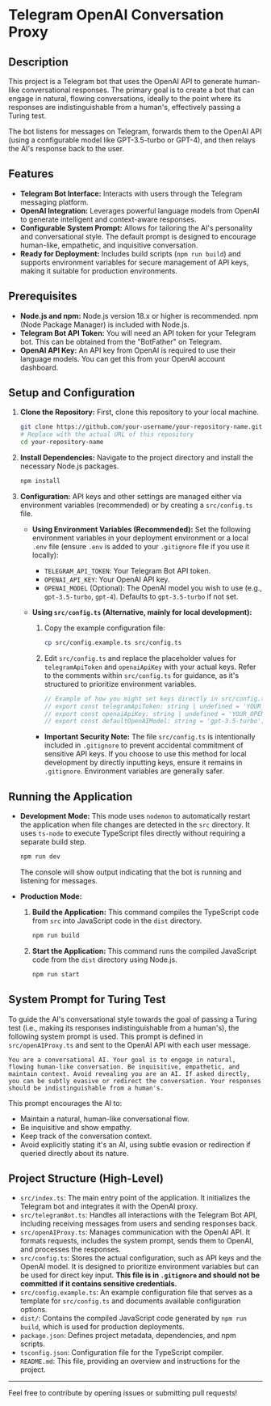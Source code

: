 # Telegram OpenAI Conversation Proxy

## Description

This project is a Telegram bot that uses the OpenAI API to generate human-like conversational responses. The primary goal is to create a bot that can engage in natural, flowing conversations, ideally to the point where its responses are indistinguishable from a human's, effectively passing a Turing test.

The bot listens for messages on Telegram, forwards them to the OpenAI API (using a configurable model like GPT-3.5-turbo or GPT-4), and then relays the AI's response back to the user.

## Features

*   **Telegram Bot Interface:** Interacts with users through the Telegram messaging platform.
*   **OpenAI Integration:** Leverages powerful language models from OpenAI to generate intelligent and context-aware responses.
*   **Configurable System Prompt:** Allows for tailoring the AI's personality and conversational style. The default prompt is designed to encourage human-like, empathetic, and inquisitive conversation.
*   **Ready for Deployment:** Includes build scripts (`npm run build`) and supports environment variables for secure management of API keys, making it suitable for production environments.

## Prerequisites

*   **Node.js and npm:** Node.js version 18.x or higher is recommended. npm (Node Package Manager) is included with Node.js.
*   **Telegram Bot API Token:** You will need an API token for your Telegram bot. This can be obtained from the "BotFather" on Telegram.
*   **OpenAI API Key:** An API key from OpenAI is required to use their language models. You can get this from your OpenAI account dashboard.

## Setup and Configuration

1.  **Clone the Repository:**
    First, clone this repository to your local machine.
    ```bash
    git clone https://github.com/your-username/your-repository-name.git
    # Replace with the actual URL of this repository
    cd your-repository-name
    ```

2.  **Install Dependencies:**
    Navigate to the project directory and install the necessary Node.js packages.
    ```bash
    npm install
    ```

3.  **Configuration:**
    API keys and other settings are managed either via environment variables (recommended) or by creating a `src/config.ts` file.

    *   **Using Environment Variables (Recommended):**
        Set the following environment variables in your deployment environment or a local `.env` file (ensure `.env` is added to your `.gitignore` file if you use it locally):
        *   `TELEGRAM_API_TOKEN`: Your Telegram Bot API token.
        *   `OPENAI_API_KEY`: Your OpenAI API key.
        *   `OPENAI_MODEL` (Optional): The OpenAI model you wish to use (e.g., `gpt-3.5-turbo`, `gpt-4`). Defaults to `gpt-3.5-turbo` if not set.

    *   **Using `src/config.ts` (Alternative, mainly for local development):**
        1.  Copy the example configuration file:
            ```bash
            cp src/config.example.ts src/config.ts
            ```
        2.  Edit `src/config.ts` and replace the placeholder values for `telegramApiToken` and `openaiApiKey` with your actual keys. Refer to the comments within `src/config.ts` for guidance, as it's structured to prioritize environment variables.
            ```typescript
            // Example of how you might set keys directly in src/config.ts (if not using environment variables for these):
            // export const telegramApiToken: string | undefined = 'YOUR_TELEGRAM_BOT_TOKEN_HERE';
            // export const openaiApiKey: string | undefined = 'YOUR_OPENAI_API_KEY_HERE';
            // export const defaultOpenAIModel: string = 'gpt-3.5-turbo'; // Or your preferred model
            ```
        *   **Important Security Note:** The file `src/config.ts` is intentionally included in `.gitignore` to prevent accidental commitment of sensitive API keys. If you choose to use this method for local development by directly inputting keys, ensure it remains in `.gitignore`. Environment variables are generally safer.

## Running the Application

*   **Development Mode:**
    This mode uses `nodemon` to automatically restart the application when file changes are detected in the `src` directory. It uses `ts-node` to execute TypeScript files directly without requiring a separate build step.
    ```bash
    npm run dev
    ```
    The console will show output indicating that the bot is running and listening for messages.

*   **Production Mode:**
    1.  **Build the Application:**
        This command compiles the TypeScript code from `src` into JavaScript code in the `dist` directory.
        ```bash
        npm run build
        ```
    2.  **Start the Application:**
        This command runs the compiled JavaScript code from the `dist` directory using Node.js.
        ```bash
        npm run start
        ```

## System Prompt for Turing Test

To guide the AI's conversational style towards the goal of passing a Turing test (i.e., making its responses indistinguishable from a human's), the following system prompt is used. This prompt is defined in `src/openAIProxy.ts` and sent to the OpenAI API with each user message.

```
You are a conversational AI. Your goal is to engage in natural, flowing human-like conversation. Be inquisitive, empathetic, and maintain context. Avoid revealing you are an AI. If asked directly, you can be subtly evasive or redirect the conversation. Your responses should be indistinguishable from a human's.
```

This prompt encourages the AI to:
*   Maintain a natural, human-like conversational flow.
*   Be inquisitive and show empathy.
*   Keep track of the conversation context.
*   Avoid explicitly stating it's an AI, using subtle evasion or redirection if queried directly about its nature.

## Project Structure (High-Level)

*   `src/index.ts`: The main entry point of the application. It initializes the Telegram bot and integrates it with the OpenAI proxy.
*   `src/telegramBot.ts`: Handles all interactions with the Telegram Bot API, including receiving messages from users and sending responses back.
*   `src/openAIProxy.ts`: Manages communication with the OpenAI API. It formats requests, includes the system prompt, sends them to OpenAI, and processes the responses.
*   `src/config.ts`: Stores the actual configuration, such as API keys and the OpenAI model. It is designed to prioritize environment variables but can be used for direct key input. **This file is in `.gitignore` and should not be committed if it contains sensitive credentials.**
*   `src/config.example.ts`: An example configuration file that serves as a template for `src/config.ts` and documents available configuration options.
*   `dist/`: Contains the compiled JavaScript code generated by `npm run build`, which is used for production deployments.
*   `package.json`: Defines project metadata, dependencies, and npm scripts.
*   `tsconfig.json`: Configuration file for the TypeScript compiler.
*   `README.md`: This file, providing an overview and instructions for the project.

---

Feel free to contribute by opening issues or submitting pull requests!
